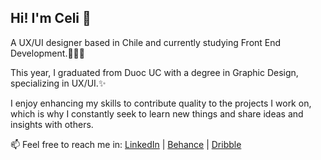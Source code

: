 ## Hi! I'm Celi 💖 
A UX/UI designer based in Chile and currently studying Front End Development.👩🏻‍💻

This year, I graduated from Duoc UC with a degree in Graphic Design, specializing in UX/UI.✨

I enjoy enhancing my skills to contribute quality to the projects I work on, which is why I constantly seek to learn new things and share ideas and insights with others.

📫 Feel free to reach me in: [LinkedIn](https://www.linkedin.com/in/aracelivg/) | [Behance](https://www.behance.net/aracvera) | [Dribble](https://dribbble.com/celivg)




